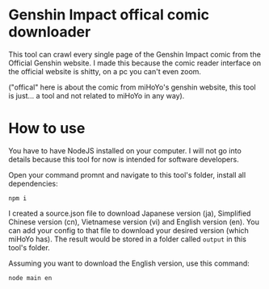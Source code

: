 # Genshin Impact offical comic downloader
This tool can crawl every single page of the Genshin Impact comic from the Official Genshin website.
I made this because the comic reader interface on the official website is shitty, on a pc you can't even zoom.

("offical" here is about the comic from miHoYo's genshin website, this tool is just... a tool and not related to miHoYo in any way).

# How to use
You have to have NodeJS installed on your computer. I will not go into details because this tool for now is intended for software developers.

Open your command promnt and navigate to this tool's folder, install all dependencies:
```
npm i
```

I created a source.json file to download Japanese version (ja), Simplified Chinese version (cn), Vietnamese version (vi) and English version (en). You can add your config to that file to download your desired version (which miHoYo has). The result would be stored in a folder called `output` in this tool's folder.

Assuming you want to download the English version, use this command:
```
node main en
```
